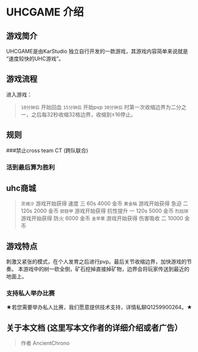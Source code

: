 # UHCGAME 介绍

## 游戏简介

UHCGAME是由KarStudio 独立自行开发的一款游戏，其游戏内容简单来说就是 “速度较快的UHC游戏”。

## 游戏流程

进入游戏：
> `10分钟后`  开始回血
> `15分钟后`  开始pvp
> `30分钟后`  时第一次收缩边界为二分之一，之后每32秒收缩32格边界，收缩到±16停止。

## 规则

###禁止cross team CT (跨队联合)
### **活到最后算为胜利**

## uhc商城
> `灵魂沙`  游戏开始获得 速度 三  60s   4000 金币
> `黄金稿`  游戏开始获得 急迫 二  120s  2000 金币
> `锁链甲`  游戏开始获得 抗性提升 一  120s  5000 金币
> `烈焰球`  游戏开始获得 防火  6000 金币
> `金苹果`  游戏开始获得 伤害吸收 二   10000 金币

## 游戏特点

刺激又紧张的模式，在个人发育之后进行pvp。最后关节收缩边界，加快游戏的节奏。
本游戏中的树一砍全倒，矿石挖掉直接掉矿物，边界会将玩家传送到最近的地面上。


### 支持私人举办比赛

★若您需要举办私人比赛，我们愿意提供技术支持，详情私聊Q1259900264。★



## 关于本文档 (这里写本文作者的详细介绍或者广告）
>作者 AncientChrono